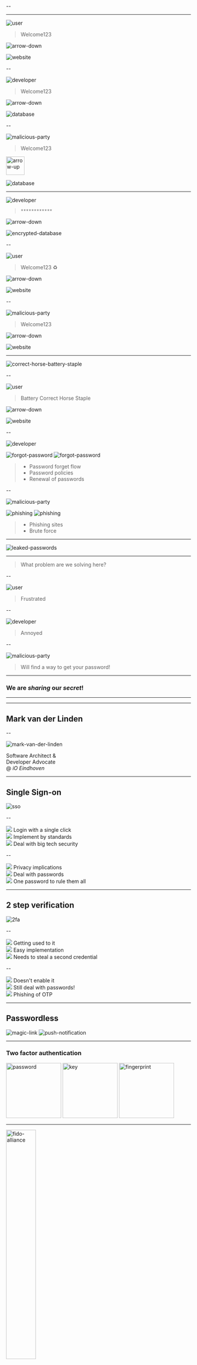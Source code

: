 <!-- .slide: data-background-image="/assets/you_shall_not.webp" -->

--

<!-- .slide: data-background-image="/assets/you_shall_not_password.webp" -->

---
<!-- .slide: data-theme="rouge" -->

![user](/assets/user.svg)
<!-- .element: class="svg-white" -->

> Welcome123

<img src="assets/arrow-down.svg" alt="arrow-down"/>
<!-- .element: style="width:50px" class="svg-white" -->

![website](/assets/website.svg)
<!-- .element: class="svg-white" -->

--

![developer](/assets/developer.svg)
<!-- .element: class="svg-white" -->

> Welcome123

<img src="assets/arrow-down.svg" alt="arrow-down"/>
<!-- .element: style="width:50px" class="svg-white" -->

![database](/assets/database.svg)
<!-- .element: class="svg-white" -->

--

![malicious-party](/assets/malicious_party.svg)
<!-- .element: class="svg-white" -->

> Welcome123

<img src="assets/arrow-up.svg" alt="arrow-up" style="width:50px;"/>
<!-- .element: style="width:50px" class="svg-white" -->

![database](/assets/database.svg)
<!-- .element: class="svg-white" -->
---

![developer](/assets/developer.svg)
<!-- .element: class="svg-white" -->

> `************`

<img src="assets/arrow-down.svg" alt="arrow-down" />
<!-- .element: style="width:50px" class="svg-white" -->

![encrypted-database](/assets/encrypted-database.svg)
<!-- .element: class="svg-white" -->

--

![user](/assets/user.svg)
<!-- .element: class="svg-white" -->

> Welcome123 ♻️

<img src="assets/arrow-down.svg" alt="arrow-down"/>
<!-- .element: style="width:50px" class="svg-white" -->

![website](/assets/website.svg)
<!-- .element: class="svg-white" -->

--

![malicious-party](/assets/malicious_party.svg)
<!-- .element: class="svg-white" -->

> Welcome123

<img src="assets/arrow-down.svg" alt="arrow-down"/>
<!-- .element: style="width:50px" class="svg-white" -->

![website](/assets/website.svg)
<!-- .element: class="svg-white" -->

---

![correct-horse-battery-staple](/assets/correct-horse-battery-staple.png)

--

![user](/assets/user.svg)
<!-- .element: class="svg-white" -->

> Battery Correct Horse Staple

<img src="assets/arrow-down.svg" alt="arrow-down" />
<!-- .element: style="width:50px" class="svg-white" -->

![website](/assets/website.svg)
<!-- .element: class="svg-white" -->

--

![developer](/assets/developer.svg)
<!-- .element: class="svg-white" -->

![forgot-password](/assets/forgot-password.svg)
![forgot-password](/assets/compliance.svg)
<!-- .element: class="svg-white" -->

> - Password forget flow
> - Password policies
> - Renewal of passwords
<!-- .element: class="svg-white" -->

[comment]: <> (Only icons or text?)

--

![malicious-party](/assets/malicious_party.svg)
<!-- .element: class="svg-white" -->

![phishing](/assets/phishing.svg)
![phishing](/assets/brute-force.svg)
<!-- .element: class="svg-white" -->

> - Phishing sites
> - Brute force
<!-- .element: class="fade-in" -->

[comment]: <> (Only icons or text?)

---

![leaked-passwords](/assets/leaked-passwords.png)

---

> What problem are we solving here?

--

![user](/assets/user.svg)
<!-- .element: class="svg-white" -->

> Frustrated

--

![developer](/assets/developer.svg)
<!-- .element: class="svg-white" -->

> Annoyed

--

![malicious-party](/assets/malicious_party.svg)
<!-- .element: class="svg-white" -->

> Will find a way to get your password!

---

### We are _sharing_ our _secret_!

---

<!-- .slide: data-background-image="/assets/doors_of_durin.webp" -->

---

## Mark van der Linden
<!-- .slide: data-theme="blue" -->

--

![mark-van-der-linden](/assets/mark-van-der-linden.jpg)<!-- .element: class="circle" style="max-height: 20vh" -->

Software Architect &</br>
Developer Advocate </br>
@ _iO_ _Eindhoven_

---

## Single Sign-on

![sso](/assets/sso.png)

--

<div>
  <img src="/assets/user.svg"> Login with a single click
</div><!-- .element: class="svg-flex svg-flex-start svg-white"-->

<div>
  <img src="/assets/developer.svg"> Implement by standards
</div><!-- .element: class="svg-flex svg-flex-start svg-white"-->

<div>
  <img src="/assets/malicious_party.svg"> Deal with big tech security
</div><!-- .element: class="svg-flex svg-flex-start svg-white"-->

--

<div>
  <img src="/assets/user.svg"> Privacy implications
</div><!-- .element: class="svg-flex svg-flex-start svg-white"-->

<div>
  <img src="/assets/developer.svg"> Deal with passwords
</div><!-- .element: class="svg-flex svg-flex-start svg-white"-->

<div>
  <img src="/assets/malicious_party.svg"> One password to rule them all
</div><!-- .element: class="svg-flex svg-flex-start svg-white"-->

---

## 2 step verification

![2fa](/assets/2fa.webp)

--

<div>
  <img src="/assets/user.svg"> Getting used to it
</div><!-- .element: class="svg-flex svg-flex-start svg-white"-->

<div>
  <img src="/assets/developer.svg"> Easy implementation
</div><!-- .element: class="svg-flex svg-flex-start svg-white"-->

<div>
  <img src="/assets/malicious_party.svg"> Needs to steal a second credential
</div><!-- .element: class="svg-flex svg-flex-start svg-white"-->

--

<div>
  <img src="/assets/user.svg"> Doesn't enable it
</div><!-- .element: class="svg-flex svg-flex-start svg-white"-->

<div>
  <img src="/assets/developer.svg"> Still deal with passwords!
</div><!-- .element: class="svg-flex svg-flex-start svg-white"-->

<div>
  <img src="/assets/malicious_party.svg"> Phishing of OTP
</div><!-- .element: class="svg-flex svg-flex-start svg-white"-->

---

## Passwordless

![magic-link](/assets/magic-link.svg)<!-- .element: class="svg-white svg-25 fragment fade-in" -->
![push-notification](/assets/push-notification.svg)<!-- .element: class="svg-white svg-25 fragment fade-in" style="margin-left: 2em" -->

---

### Two factor authentication

<img src="assets/password.svg" alt="password" style="width:150px;"/>
<!-- .element: class="svg-white fragment fade-in-then-semi-out" -->
<img src="assets/key.svg" alt="key" style="width:150px;"/>
<!-- .element: class="svg-white fragment fade-in" -->
<img src="assets/fingerprint.svg" alt="fingerprint" style="width:150px;"/>
<!-- .element: class="svg-white fragment fade-in" -->

---

<img src="/assets/fido-alliance.png" alt="fido-alliance" style="width:40%;"/>

> Reduce over-reliance on passwords
<!-- .element: class="fragment fade-in" -->

--

## FIDO Protocol

![yubi-key](/assets/yubi-key.png)<!-- .element: class="fragment fade-in" -->

--

## FIDO2 Protocol 

<div>
  <img src="assets/microsoft.svg" alt="microsoft" style="width:80px;"/>
  <img src="assets/google.svg" alt="google" style="width:80px;"/>
  <img src="assets/apple.svg" alt="apple" style="width:80px;"/>
  <img src="assets/firefox-browser.svg" alt="firefox" style="width:80px;"/>
</div>
<!-- .element: class="svg-white fragment fade-in-then-semi-out" -->

<div>
  <img src="assets/edge.svg" alt="edge" style="width:80px;"/>
  <img src="assets/chrome.svg" alt="chrome" style="width:80px;"/>
  <img src="assets/safari.svg" alt="safari" style="width:80px;"/>
  <img src="assets/firefox-browser.svg" alt="firefox" style="width:80px;"/>
</div>
<!-- .element: class="svg-white fragment fade-in-then-semi-out" -->

--

<div>

<img src="assets/webauthentication.svg" alt="webauthentication" style="width:250px;"/>
<br />

##### Web Authentication (WebAuthn)

</div>

--

### Standard

![standerdization](/assets/standerdization.svg)<!-- .element: class="svg-white svg-25" -->

--

Public Key Cryptography

![key-pair](/assets/key-pair.svg)<!-- .element: class="svg-white svg-25" -->

--

<div>

<img src="assets/ctap.png" alt="ctap" style="width:250px;"/>
<br />

##### Client to authenticator Protocol (CTAP)

</div>

--

Platform Authenticators

![platform-authenticators](/assets/platform-authenticators.svg)<!-- .element: class="svg-white svg-35" -->

--

Roaming Authenticators

![roaming-authenticators](/assets/roaming-authenticators.svg)<!-- .element: class="svg-white svg-35" -->

---

## Implementation

--

#### Registration

![registration](/assets/registration.webp)

--

#### Creation of the JSON object (backend)

```javascript[1|2-3|4|7|8|9|10-12|13|16]
app.post('/register/start', (req, res) => {
  const username = req.body.username;
  const challenge = getNewChallenge();
  challenges[username] = challenge;

  const request = {
    challenge: challenge,
    rp: { id: 'iodigital.com', name: 'iO Application' },
    user: { id: username, name: username, displayName: username },
    pubKeyCredParams: [
      { type: 'public-key', alg: -7 }
    ],
    timeout: 60000
  };

  res.json(request);
});
```

--

### JSON Object

```json[2-5|6-10|11|12|13]
{
  "rp": {
    "name": "iO Application",
    "id": "iodigital.com"
  },
  "user": {
    "name": "mark",
    "displayName": "mark",
    "id": "mark"
  },
  "challenge": "XAwA8V0uAKIw8E14qLZhpmPpzQHB8TawyCObc5ps_eo",
  "pubKeyCredParams": [{alg: -7, type: "public-key"}],
  "timeout": 60000
}
```

--

#### Invoke WebAuthn API (frontend)

```js[1|3-5|7]
const optionsFromBackend = await callToBackend("mark");

const webhAuthnJsonObject = await navigator.credentials.create({
    publicKey: optionsFromBackend
});

const result = await anotherCallToBackend(webhAuthnJsonObject);
```

--

#### Validate response (backend)

```javascript[1|2-6|8|9|10|12]
app.post('/register/finish', async (req, res) => {  
  const verification = await SimpleWebAuthnServer.verifyRegistrationResponse({
    response: req.body.data,
    expectedChallenge: challenges[username],
    expectedOrigin: "iodigital.com"
  });

  const { verified, registrationInfo } = verification;
  const { credentialID, credentialPublicKey } = registrationInfo;
  users[username] = registrationInfo;

  return res.status(200).send(true);
});
```

--

### Authentication

![authentication](/assets/authentication.webp)<!-- .element: style="max-width: 53%" -->

--

#### Creation of the JSON object (backend)

```javascript[1|2-4|7|8|9-13|14|17]
app.post('/login/start', (req, res) => {
  const username = req.body.username;
  const challenge = getNewChallenge();
  challenges[username] = challenge;

  const request = {
    challenge,
    rpId: "iodigital.com",
    allowCredentials: [{
      type: 'public-key',
      id: users[username].credentialID,
      transports: ['usb', 'ble', 'nfc']
    }],
    timeout: 60000
  };

  res.json(request);
});
```

--

### JSON object

```json[2|3|4-8|9]
{
  "challenge": "XAwA8V0uAKIw8E14qLZhpmPpzQHB8TawyCObc5ps_eo",
  "rpId": "iodigital.com",
  "allowCredentials": [{
    "type": "public-key",
    "id": "******",
    "transports": ["usb", "ble", "nfc"]
  }],
  "timeout": 60000
}
```

--

#### Invoke WebAuthn API (frontend)

```js[1|3-5|7]
const optionsFromBackend = await callToBackend("mark");

const credential = await navigator.credentials.get({
    publicKey: optionsFromBackend
});

const result = await anotherCallToBackend(credential);
```

--

#### Validate response (backend)

```javascript[1|2-3|5-10|12-13]
app.post('/login/finish', async (req, res) => {
  const username = req.body.username;
  const user = users[username];

  verification = await SimpleWebAuthnServer.verifyAuthenticationResponse({
    expectedChallenge: challenges[username],
    response: req.body.data,
    authenticator: user.credentialPublicKey,
    expectedRPID: "iodigital.com" 
  });

   const {verified} = verification;
   return res.status(200).send(true);
});
```

---

## Out of the box solutions

<!-- .slide: data-theme="blue" -->

--

### Phone as authenticator

<img src="assets/mobile.svg" alt="mobile" style="width:250px;"/>
<!-- .element: class="svg-white" -->

--

<!-- .slide: data-theme="blue" -->

[comment]: <> (authentication via phone)

<video height="600px" data-autoplay muted src="assets/phone-as-authenticator2.mp4"></video>

--

### Laptop as authenticator

<img src="assets/laptop.svg" alt="laptop" style="width:250px;"/>
<!-- .element: class="svg-white" -->

--

<video data-autoplay muted src="assets/laptop-as-authenticator.mp4"></video>
<!--<iframe style="width:100%; height:600px;" data-src="auth/admin/master/console/" data-preload></iframe>-->

--

### Phone as authenticator

<img src="assets/laptop-mobile.svg" alt="laptop-mobile" style="width:250px;"/>
<!-- .element: class="svg-white" -->

--

[comment]: <> (Registration and authentication via laptop)
<video data-autoplay muted src="assets/phone-as-authenticator.mp4"></video>

---

### What if I lose my phone?
<!-- .element: class="svg-white fragment fade-in" -->

--

### Passkeys
![Passkey](/assets/keykey.png)<!-- .element: class="svg-white svg-35" -->

--

![Passkey](/assets/cloud-computing.png)<!-- .element: class="svg-white svg-35" -->
<div>
  <img src="assets/microsoft.svg" alt="microsoft" style="width:80px;"/>
  <img src="assets/google.svg" alt="google" style="width:80px;"/>
  <img src="assets/apple.svg" alt="apple" style="width:80px;"/>
</div>
<!-- .element: class="svg-white fragment fade-in" -->

--

<img src="assets/1Password.png" alt="key" style="width:150px;"/>
<!-- .element: class="svg fragment fade-in" -->
<img src="assets/bitwarden.webp" alt="fingerprint" style="width:150px;"/>
<!-- .element: class="svg fragment fade-in" -->

---

## So...
<!-- .slide: data-theme="orange" -->

--

<div>
  <img src="/assets/user.svg"> Reduce relience on passwords!
</div><!-- .element: class="svg-flex svg-flex-start svg-white"-->

<div>
  <img src="/assets/developer.svg"> Enable Web Authentication!
</div><!-- .element: class="svg-flex svg-flex-start svg-white"-->

<div>
  <img src="/assets/malicious_party.svg"> Steal those public keys!
</div><!-- .element: class="svg-flex svg-flex-start svg-white"-->

and<!-- .element: class="fragment"--> 
---

<!-- .slide: data-background-image="/assets/keep_your_secrets.webp" -->

--

### Want to know more?

<span>💡 [webauthn.io](https://webauthn.io) </span> <br />
<span>⚙️ [webauthn.guide](https://webauthn.guide) </span> <br />

--

## Thank you

<div>

  ![mark-van-der-linden](/assets/mark-van-der-linden.jpg)<!-- .element: class="circle" style="max-height: 10vh" --></br>
  ###### 📧 mark.vanderlinden@iodigital.com
  ###### 🏢 [linkedin.com/in/markvdl](https://www.linkedin.com/in/markvdl/) <br />

</div>
